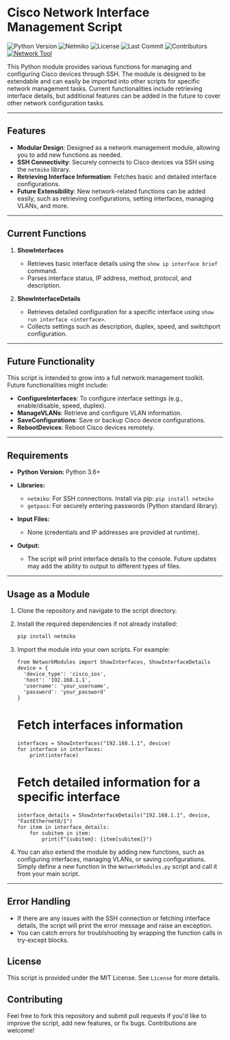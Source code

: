 # **Cisco Network Interface Management Script**
![Python Version](https://img.shields.io/badge/python-3.6%2B-blue)
![Netmiko](https://img.shields.io/badge/library-netmiko-blue)
![License](https://img.shields.io/github/license/cadencejames/NetworkModules)
![Last Commit](https://img.shields.io/github/last-commit/cadencejames/NetworkModules)
![Contributors](https://img.shields.io/github/contributors/cadencejames/NetworkModules)
[![Network Tool](https://img.shields.io/badge/network-tool-green)](https://github.com/cadencejames/NetworkModules)

This Python module provides various functions for managing and configuring Cisco devices through SSH. The module is designed to be extendable and can easily be imported into other scripts for specific network management tasks. Current functionalities include retrieving interface details, but additional features can be added in the future to cover other network configuration tasks.

---
## **Features**
- **Modular Design**: Designed as a network management module, allowing you to add new functions as needed.
- **SSH Connectivity**: Securely connects to Cisco devices via SSH using the `netmiko` library.
- **Retrieving Interface Information**: Fetches basic and detailed interface configurations.
- **Future Extensibility**: New network-related functions can be added easily, such as retrieving configurations, setting interfaces, managing VLANs, and more.

---
## **Current Functions**
1. **ShowInterfaces**  
   - Retrieves basic interface details using the `show ip interface brief` command.
   - Parses interface status, IP address, method, protocol, and description.
   
2. **ShowInterfaceDetails**  
   - Retrieves detailed configuration for a specific interface using `show run interface <interface>`.
   - Collects settings such as description, duplex, speed, and switchport configuration.

---
## **Future Functionality**
This script is intended to grow into a full network management toolkit. Future functionalities might include:
- **ConfigureInterfaces**: To configure interface settings (e.g., enable/disable, speed, duplex).
- **ManageVLANs**: Retrieve and configure VLAN information.
- **SaveConfigurations**: Save or backup Cisco device configurations.
- **RebootDevices**: Reboot Cisco devices remotely.

---
## **Requirements**
- **Python Version:** Python 3.6+
- **Libraries:**  
  - `netmiko`: For SSH connections. Install via pip: `pip install netmiko`
  - `getpass`: For securely entering passwords (Python standard library).
  
- **Input Files:**  
  - None (credentials and IP addresses are provided at runtime).
  
- **Output:**  
  - The script will print interface details to the console. Future updates may add the ability to output to different types of files.

---
## **Usage as a Module**
1. Clone the repository and navigate to the script directory.
2. Install the required dependencies if not already installed:
   ```bash
   pip install netmiko
   ```
3. Import the module into your own scripts. For example:
   ```
   from NetworkModules import ShowInterfaces, ShowInterfaceDetails
   device = {
     'device_type': 'cisco_ios',
     'host': '192.168.1.1',
     'username': 'your_username',
     'password': 'your_password'
   }
   ```

   # Fetch interfaces information
   ```
   interfaces = ShowInterfaces("192.168.1.1", device)
   for interface in interfaces:
       print(interface)
	```
   # Fetch detailed information for a specific interface
   ```
   interface_details = ShowInterfaceDetails("192.168.1.1", device, "FastEthernet0/1")
   for item in interface_details:
       for subitem in item:
           print(f"{subitem}: {item[subitem]}")
	```

4. You can also extend the module by adding new functions, such as configuring interfaces, managing VLANs, or saving configurations. Simply define a new function in the `NetworkModules.py` script and call it from your main script.

---
## **Error Handling**
- If there are any issues with the SSH connection or fetching interface details, the script will print the error message and raise an exception.
- You can catch errors for troublshooting by wrapping the function calls in try-except blocks.
## **License**
This script is provided under the MIT License. See `License` for more details.
## **Contributing**
Feel free to fork this repository and submit pull requests if you'd like to improve the script, add new features, or fix bugs. Contributions are welcome!
